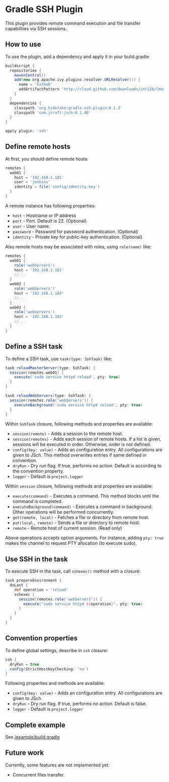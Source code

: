 Gradle SSH Plugin
=================

This plugin provides remote command execution and file transfer capabilities via SSH sessions.


How to use
----------

To use the plugin, add a dependency and apply it in your build.gradle:

```groovy
buildscript {
  repositories {
    mavenCentral()
    add(new org.apache.ivy.plugins.resolver.URLResolver()) {
      name = 'GitHub'
      addArtifactPattern 'http://cloud.github.com/downloads/int128/[module]/[module]-[revision].[ext]'
    }
  }
  dependencies {
    classpath 'org.hidetake:gradle-ssh-plugin:0.1.2'
    classpath 'com.jcraft:jsch:0.1.48'
  }
}

apply plugin: 'ssh'
```


Define remote hosts
-------------------

At first, you should define remote hosts:

```groovy
remotes {
  web01 {
    host = '192.168.1.101'
    user = 'jenkins'
    identity = file('config/identity.key')
  }
}
```

A remote instance has following properties:

  * `host` - Hostname or IP address
  * `port` - Port. Default is 22. (Optional)
  * `user` - User name.
  * `password` - Password for password authentication. (Optional)
  * `identity` - Private key for public-key authentication. (Optional)

Also remote hosts may be associated with roles, using `role(name)` like:

```groovy
remotes {
  web01 {
    role('webServers')
    host = '192.168.1.101'
    //...
  }
  web02 {
    role('webServers')
    host = '192.168.1.102'
    //...
  }
  web03 {
    role('webServers')
    host = '192.168.1.103'
    //...
  }
}
```


Define a SSH task
-----------------

To define a SSH task, use `task(type: SshTask)` like:

```groovy
task reloadMasterServer(type: SshTask) {
  session(remotes.web01) {
    execute('sudo service httpd reload', pty: true)
  }
}

task reloadWebServers(type: SshTask) {
  session(remotes.role('webServers')) {
    executeBackground('sudo service httpd reload', pty: true)
  }
}
```

Within `SshTask` closure, following methods and properties are available:
  * `session(remote)` - Adds a session to the remote host.
  * `session(remotes)` - Adds each session of remote hosts. If a list is given, sessions will be executed in order. Otherwise, order is not defined.
  * `config(key: value)` - Adds an configuration entry. All configurations are given to JSch. This method overwrites entries if same defined in convention.
  * `dryRun` - Dry run flag. If true, performs no action. Default is according to the convention property.
  * `logger` - Default is `project.logger`

Within `session` closure, following methods and properties are available:
  * `execute(command)` - Executes a command. This method blocks until the command is completed.
  * `executeBackground(command)` - Executes a command in background. Other operations will be performed concurrently.
  * `get(remote, local)` - Fetches a file or directory from remote host.
  * `put(local, remote)` - Sends a file or directory to remote host.
  * `remote` - Remote host of current session. (Read only)

Above operations accepts option arguments.
For instance, adding `pty: true` makes the channel to request PTY allocation (to execute sudo).


Use SSH in the task
-------------------

To execute SSH in the task, call `sshexec()` method with a closure:

```groovy
task prepareEnvironment {
  doLast {
    def operation = 'reload'
    sshexec {
      session(remotes.role('webServers')) {
        execute("sudo service httpd ${operation}", pty: true)
      }
    }
  }
}
```


Convention properties
---------------------

To define global settings, describe in `ssh` closure:

```groovy
ssh {
  dryRun = true
  config(StrictHostKeyChecking: 'no')
}
```

Following properties and methods are available:

  * `config(key: value)` - Adds an configuration entry. All configurations are given to JSch.
  * `dryRun` - Dry run flag. If true, performs no action. Default is false.
  * `logger` - Default is `project.logger`


Complete example
----------------

See [/example/build.gradle](gradle-ssh-plugin/blob/master/example/build.gradle)


Future work
-----------

Currently, some features are not implemented yet:

  * Concurrent files transfer.


